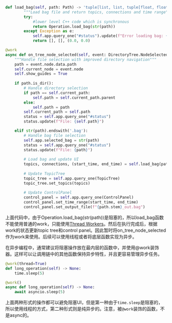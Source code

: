 ```python
def load_bag(self, path: Path) -> 'tuple[list, list, tuple[float, float]]':
        """Load bag file and return topics, connections and time range"""
        try:
            #lower level C++ code which is synchronous
            return Operation.load_bag(str(path))
        except Exception as e:
            self.app.query_one("#status").update(f"Error loading bag: {str(e)}")
            return [], [], (0.0, 0.0)

@work
async def on_tree_node_selected(self, event: DirectoryTree.NodeSelected) -> None:
    """Handle file selection with improved directory navigation"""
    path = event.node.data.path
    self.current_node = event.node
    self.show_guides = True
    
    if path.is_dir():
        # Handle directory selection
        if path == self.current_path:
            self.path = self.current_path.parent
        else:
            self.path = path
        self.current_path = self.path
        status = self.app.query_one("#status")
        status.update(f"File: {self.path}")

    elif str(path).endswith('.bag'):
        # Handle bag file selection
        self.app.selected_bag = str(path)
        status = self.app.query_one("#status")
        status.update(f"File: {path}")
        
        # Load bag and update UI
        topics, connections, (start_time, end_time) = self.load_bag(path)
        
        # Update TopicTree
        topic_tree = self.app.query_one(TopicTree)
        topic_tree.set_topics(topics)
        
        # Update ControlPanel
        control_panel = self.app.query_one(ControlPanel)
        control_panel.set_time_range(start_time, end_time)
        control_panel.set_output_file(f"{path.stem}_out.bag")
```
上面代码中，由于Operation.load_bag(str(path))是阻塞的，所以load_bag函数不能使用普通的work，只能使用[Thread Workers](https://textual.textualize.io/guide/workers/#thread-workers)。然后在执行完成后，根据work的状态更新topic tree和control panel。因此暂时将on_tree_node_selected作为work来使用。后续可以使用线程或者将底层函数实现为异步。

在异步编程中，通常建议将阻塞操作放在最内层的函数中，并使用@work装饰器。这样可以让调用链中的其他函数保持异步特性，并且更容易管理异步任务。

```python
@work(thread=True)
def long_operation(self) -> None:
    time.sleep(5)  

@work()
async def long_operation(self) -> None:
    await asyncio.sleep(5)  
```

上面两种形式的操作都可以避免阻塞UI，但是第一种由于`time.sleep`是阻塞的，所以使用线程的方式，第二种形式则是纯异步的。注意，被`@work`装饰的函数，不是async的。